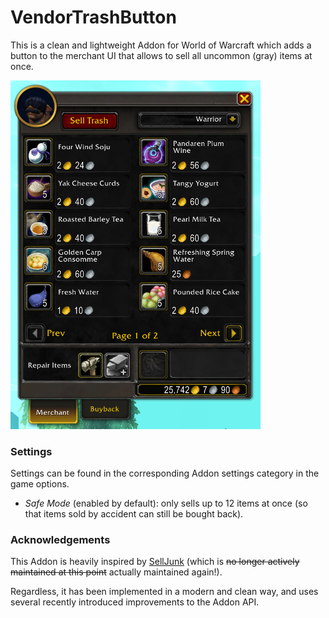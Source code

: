 # VendorTrashButton

This is a clean and lightweight Addon for World of Warcraft
which adds a button to the merchant UI that allows to sell
all uncommon (gray) items at once.

<img src="assets/VendorUI.png" alt="Added button in merchant UI" width=400>

### Settings

Settings can be found in the corresponding Addon settings
category in the game options.

- *Safe Mode* (enabled by default): only sells up to 12 items
  at once (so that items sold by accident can still be bought
  back).

### Acknowledgements

This Addon is heavily inspired by [SellJunk](https://www.curseforge.com/wow/addons/sell-junk)
(which is ~~no longer actively maintained at this point~~ actually
maintained again!).

Regardless, it has been implemented in a modern and clean way, and
uses several recently introduced improvements to the Addon API.
